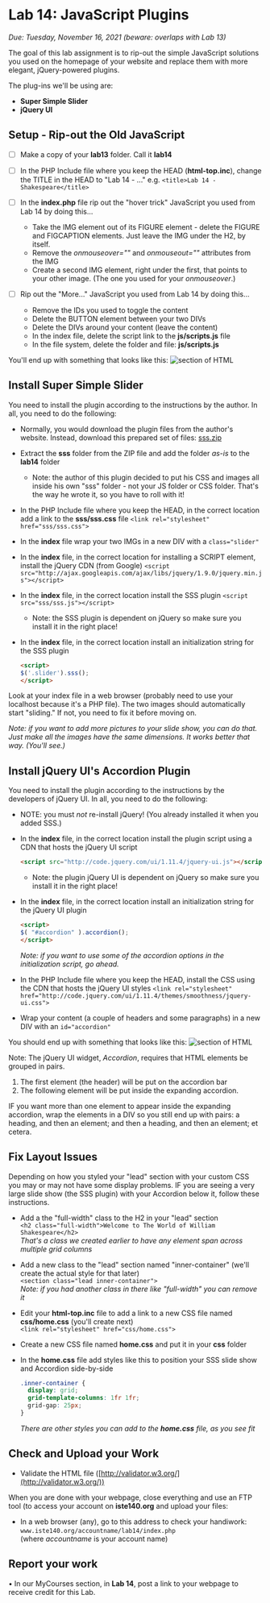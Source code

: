 # Lab 14: JavaScript Plugins
*Due: Tuesday, November 16, 2021 (beware: overlaps with Lab 13)*

The goal of this lab assignment is to rip-out the simple JavaScript solutions you used on the homepage of your website and replace them with more elegant, jQuery-powered plugins.

The plug-ins we'll be using are: 

- **Super Simple Slider**
- **jQuery UI**


## Setup - Rip-out the Old JavaScript

- [ ] Make a copy of your **lab13** folder.  Call it **lab14**

- [ ] In the PHP Include file where you keep the HEAD (**html-top.inc**), change the TITLE in the HEAD  to "Lab 14 - ..."  e.g.  `<title>Lab 14 - Shakespeare</title>` 
- [ ] In the **index.php** file rip out the "hover trick" JavaScript you used from Lab 14 by doing this...
  - Take the IMG element out of its FIGURE element - delete the FIGURE and FIGCAPTION elements.  Just leave the IMG under the H2, by itself.
  - Remove the *onmouseover=""* and *onmouseout=""* attributes from the IMG
  - Create a second IMG element, right under the first, that points to your other image.  (The one you used for your *onmouseover*.)
- [ ] Rip out the "More..." JavaScript you used from Lab 14 by doing this...
  -	Remove the IDs you used to toggle the content
  -	Delete the BUTTON element between your two DIVs
  -	Delete the DIVs around your content (leave the content)
  -	In the index file, delete the script link to the **js/scripts.js** file
  -	In the file system, delete the folder and file: **js/scripts.js**

You'll end up with something that looks like this:
![section of HTML](media/code-snippet1.png "something that looks like this")

## Install Super Simple Slider
You need to install the plugin according to the instructions by the author.  In all, you need to do the following:
- Normally, you would download the plugin files from the author's website.  Instead, download this prepared set of files: [sss.zip](sss.zip)

- Extract the **sss** folder from the ZIP file and add the folder *as-is* to the **lab14** folder

  - Note: the author of this plugin decided to put his CSS and images all inside his own "sss" folder - not your JS folder or CSS folder.  That's the way he wrote it, so you have to roll with it!

- In the PHP Include file where you keep the HEAD, in the correct location add a link to the **sss/sss.css** file
  `<link rel="stylesheet" href="sss/sss.css">`

- In the **index** file wrap your two IMGs in a new DIV with a `class="slider"`

- In the **index** file, in the correct location for installing a SCRIPT element, install the jQuery CDN (from Google)
  `<script src="http://ajax.googleapis.com/ajax/libs/jquery/1.9.0/jquery.min.js"></script>`

- In the **index** file, in the correct location install the SSS plugin `<script src="sss/sss.js"></script>`

  - Note: the SSS plugin is dependent on jQuery so make sure you install it in the right place!

- In the **index** file, in the correct location install an initialization string for the SSS plugin

  ```html
  <script>
  $('.slider').sss();
  </script>
  ```

Look at your index file in a web browser (probably need to use your localhost because it's a PHP file).  The two images should automatically start "sliding."  If not, you need to fix it before moving on.

*Note: if you want to add more pictures to your slide show, you can do that.  Just make all the images have the same dimensions.  It works better that way.  (You'll see.)*

## Install jQuery UI's Accordion Plugin

You need to install the plugin according to the instructions by the developers of jQuery UI.  In all, you need to do the following:

- NOTE: you must *not* re-install jQuery!  (You already installed it when you added SSS.)

- In the **index** file, in the correct location install the plugin script using a CDN that hosts the jQuery UI script

  ```html
  <script src="http://code.jquery.com/ui/1.11.4/jquery-ui.js"></script>
  ```

  - Note: the plugin jQuery UI is dependent on jQuery so make sure you install it in the right place!

- In the **index** file, in the correct location install an initialization string for the jQuery UI plugin

  ```html
  <script>
  $( "#accordion" ).accordion();
  </script>
  ```
  
  *Note: if you want to use some of the accordion options in the initialization script, go ahead.*

- In the PHP Include file where you keep the HEAD, install the CSS using the CDN that hosts the jQuery UI styles
  `<link rel="stylesheet" href="http://code.jquery.com/ui/1.11.4/themes/smoothness/jquery-ui.css">`

- Wrap your content (a couple of headers and some paragraphs) in a new DIV with an `id="accordion"`

You should end up with something that looks like this:
![section of HTML](media/code-snippet2.png "something that looks like this")

Note: The jQuery UI widget, *Accordion*, requires that HTML elements be grouped in pairs.  

1. The first element (the header) will be put on the accordion bar
2. The following element will be put inside the expanding accordion. 

IF you want more than one element to appear inside the expanding accordion, wrap the elements in a DIV so you still end up with pairs: a heading, and then an element; and then a heading, and then an element; et cetera.

## Fix Layout Issues

Depending on how you styled your "lead" section with your custom CSS you may or may not have some display problems.  IF you are seeing a very large slide show (the SSS plugin) with your Accordion below it, follow these instructions.

- Add a the "full-width" class to the H2 in your "lead" section<br>`<h2 class="full-width">Welcome to The World of William Shakespeare</h2>`<br>*That's a class we created earlier to have any element span across multiple grid columns*
- Add a new class to the "lead" section named "inner-container" (we'll create the actual style for that later)<br>`<section class="lead inner-container">`<br>*Note: if you had another class in there like "full-width" you can remove it*
- Edit your **html-top.inc** file to add a link to a new CSS file named **css/home.css** (you'll create next)<br>`<link rel="stylesheet" href="css/home.css">`

- Create a new CSS file named **home.css** and put it in your **css** folder

- In the **home.css** file add styles like this to position your SSS slide show and Accordion side-by-side<br>

  ```css
  .inner-container {
  	display: grid;
  	grid-template-columns: 1fr 1fr;
  	grid-gap: 25px;
  }
  ```
  _There are other styles you can add to the **home.css** file, as you see fit_


## Check and Upload your Work

- Validate the HTML file ([http://validator.w3.org/](http://validator.w3.org/))

When you are done with your webpage, close everything and use an FTP tool (to access your account on **iste140.org** and upload your files:

- In a web browser (any), go to this address to check your handiwork: 
	```www.iste140.org/accountname/lab14/index.php```<br>
	(where *accountname* is your account name)

## Report your work
•	In our MyCourses section, in **Lab 14**, post a link to your webpage to receive credit for this Lab. 
